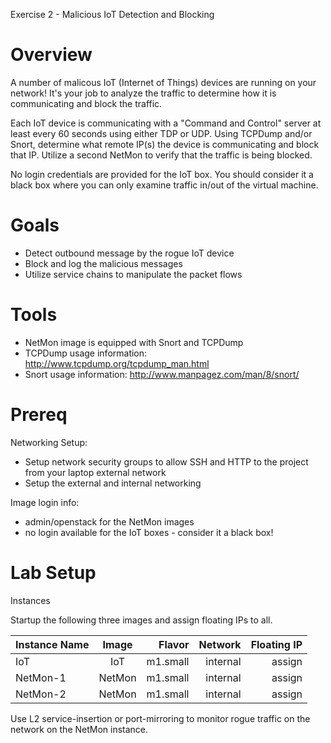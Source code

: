 Exercise 2 - Malicious IoT Detection and Blocking

# Overview

A number of malicous IoT (Internet of Things) devices are running on your network! It's your job to analyze the traffic to determine how it is communicating and block the traffic.

Each IoT device is communicating with a "Command and Control" server at least every 60 seconds using either TDP or UDP. Using TCPDump and/or Snort, determine what remote IP(s) the device is communicating and block that IP. Utilize a second NetMon to verify that the traffic is being blocked.

No login credentials are provided for the IoT box. You should consider it a black box where you can only examine traffic in/out of the virtual machine.

# Goals

  * Detect outbound message by the rogue IoT device
  * Block and log the malicious messages
  * Utilize service chains to manipulate the packet flows

# Tools

  * NetMon image is equipped with Snort and TCPDump
  * TCPDump usage information: http://www.tcpdump.org/tcpdump_man.html
  * Snort usage information: http://www.manpagez.com/man/8/snort/

# Prereq
Networking Setup:
  * Setup network security groups to allow SSH and HTTP to the project from your laptop external network
  * Setup the external and internal networking

Image login info:

  * admin/openstack for the NetMon images
  * no login available for the IoT boxes - consider it a black box!

# Lab Setup

Instances

Startup the following three images and assign floating IPs to all.

| Instance Name | Image         | Flavor   | Network  | Floating IP |
| ------------- |:-------------:| --------:|---------:|------------:|
| IoT           | IoT           | m1.small | internal |  assign     |
| NetMon-1      | NetMon        | m1.small | internal |  assign     |
| NetMon-2      | NetMon        | m1.small | internal |  assign     |


Use L2 service-insertion or port-mirroring to monitor rogue traffic on the network on the NetMon instance.










